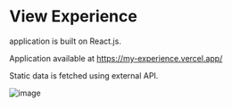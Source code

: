 # View Experience

application is built on React.js.

Application available at https://my-experience.vercel.app/

Static data is fetched using external API.

![image](https://user-images.githubusercontent.com/107784718/183248110-657de6b2-76e0-49cf-99c7-545ca6ad3127.png)
